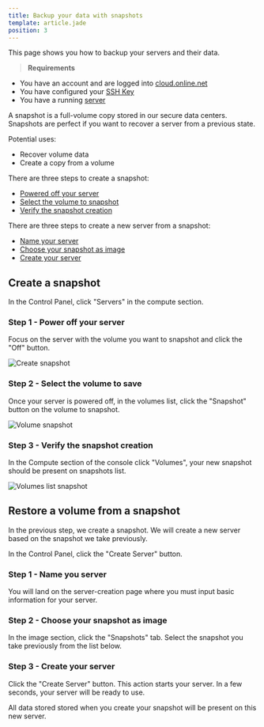 ```yaml
---
title: Backup your data with snapshots
template: article.jade
position: 3
---
```


This page shows you how to backup your servers and their data.

> <strong>Requirements</strong>
- You have an account and are logged into [cloud.online.net](//cloud.online.net)
- You have configured your [SSH Key](/account/ssh_keys.html)
- You have a running [server](/howto/create_instance.html)

A snapshot is a full-volume copy stored in our secure data centers.<br/>
Snapshots are perfect if you want to recover a server from a previous state. 

Potential uses:

- Recover volume data
- Create a copy from a volume

There are three steps to create a snapshot:

- [Powered off your server](/howto/create_snapshot.html#step-1-power-off-your-server)
- [Select the volume to snapshot](/howto/create_snapshot.html#step-2-select-the-volume-to-save)
- [Verify the snapshot creation](/howto/create_snapshot.html#step-3-verify-the-snapshot-creation)

There are three steps to create a new server from a snapshot:

- [Name your server](/howto/create_snapshot.html#step-1-name-you-server)
- [Choose your snapshot as image](/howto/create_snapshot.html#step-2-choose-your-snapshot-as-image)
- [Create your server](/howto/create_snapshot.html#step-3-create-your-server)

## Create a snapshot

In the Control Panel, click "Servers" in the compute section.

### Step 1 - Power off your server

Focus on the server with the volume you want to snapshot and click the "Off" button.

![Create snapshot](../../images/create_snapshot.png "Create snapshot")

### Step 2 - Select the volume to save

Once your server is powered off, in the volumes list, click the "Snapshot" button on the volume to snapshot.

![Volume snapshot](../../images/volume_snapshot.png "Volume snapshot")

### Step 3 - Verify the snapshot creation

In the Compute section of the console click "Volumes", your new snapshot should be present on snapshots list.

![Volumes list snapshot](../../images/volumes_list_snapshot.png "Volumes list snapshot")

## Restore a volume from a snapshot

In the previous step, we create a snapshot.
We will create a new server based on the snapshot we take previously.

In the Control Panel, click the "Create Server" button.

###  Step 1 - Name you server

You will land on the server-creation page where you must input basic information for your server.

### Step 2 - Choose your snapshot as image

In the image section, click the "Snapshots" tab. Select the snapshot you take previously from the list below.

### Step 3 - Create your server

Click the "Create Server" button. This action starts your server. In a few seconds, your server will be ready to use.

All data stored stored when you create your snapshot will be present on this new server.